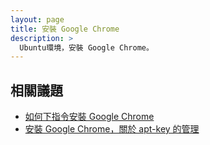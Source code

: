 ```yaml
---
layout: page
title: 安裝 Google Chrome
description: >
  Ubuntu環境，安裝 Google Chrome。
---
```


## 相關議題

* [如何下指令安裝 Google Chrome](/book-ubuntu-qna/read/case/google-chrome/install.html)
* [安裝 Google Chrome，關於 apt-key 的管理](/book-ubuntu-qna/read/case/google-chrome/apt-key.html)
